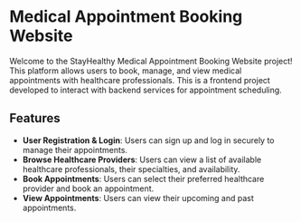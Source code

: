 # Medical Appointment Booking Website

Welcome to the StayHealthy Medical Appointment Booking Website project! This platform allows users to book, manage, and view medical appointments with healthcare professionals. This is a frontend project developed to interact with backend services for appointment scheduling.

## Features

- **User Registration & Login**: Users can sign up and log in securely to manage their appointments.
- **Browse Healthcare Providers**: Users can view a list of available healthcare professionals, their specialties, and availability.
- **Book Appointments**: Users can select their preferred healthcare provider and book an appointment.
- **View Appointments**: Users can view their upcoming and past appointments.

